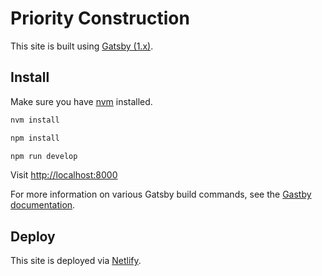 # Priority Construction

This site is built using [Gatsby (1.x)](https://v1.gatsbyjs.org/docs/).

## Install

Make sure you have [nvm](https://github.com/creationix/nvm) installed.

```sh
nvm install
```

```sh
npm install
```

```sh
npm run develop
```

Visit [http://localhost:8000](http://localhost:8000)

For more information on various Gatsby build commands, see the [Gastby documentation](https://v1.gatsbyjs.org/docs/).

## Deploy

This site is deployed via [Netlify](https://www.netlify.com/).
